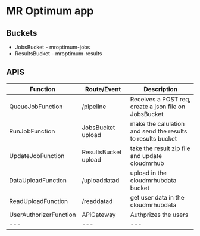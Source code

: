 # MR Optimum app

## Buckets 
- JobsBucket - mroptimum-jobs
- ResultsBucket - mroptimum-results

## APIS

|Function| Route/Event | Description |
|---|---|---|
|QueueJobFunction  | /pipeline  | Receives a POST req, create a json file on JobsBucket |
| RunJobFunction | JobsBucket upload | make the calulation and send the results to results bucket |
| UpdateJobFunction | ResultsBucket upload | take the result zip file and update cloudmrhub |
| DataUploadFunction | /uploaddatad | upload in the cloudmrhubdata bucket |
| ReadUploadFunction | /readdatad | get user data in the cloudmrhubdata |
| UserAuthorizerFunction | APiGateway | Authprizes the users |
|---|---|---|